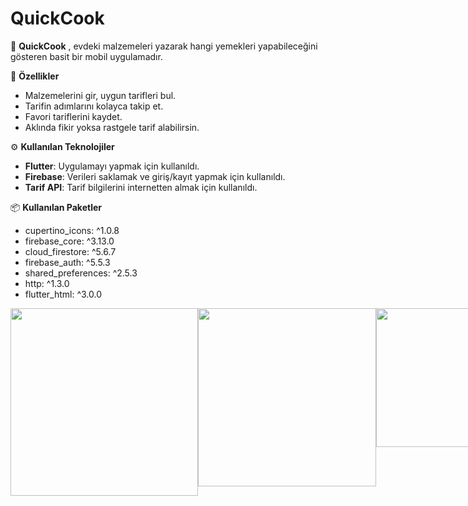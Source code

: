 # QuickCook

📱 **QuickCook** ,
evdeki malzemeleri yazarak hangi yemekleri yapabileceğini gösteren basit bir mobil uygulamadır.

🚀 **Özellikler**
- Malzemelerini gir, uygun tarifleri bul.
- Tarifin adımlarını kolayca takip et.
- Favori tariflerini kaydet.
- Aklında fikir yoksa rastgele tarif alabilirsin.

⚙️  **Kullanılan Teknolojiler**
- **Flutter**: Uygulamayı yapmak için kullanıldı.
- **Firebase**: Verileri saklamak ve giriş/kayıt yapmak için kullanıldı.
- **Tarif API**: Tarif bilgilerini internetten almak için kullanıldı.

📦 **Kullanılan Paketler**
 - cupertino_icons: ^1.0.8
 - firebase_core: ^3.13.0
 - cloud_firestore: ^5.6.7
 - firebase_auth: ^5.5.3
 - shared_preferences: ^2.5.3
 - http: ^1.3.0
 - flutter_html: ^3.0.0



<div style="display: flex; justify-content: space-between;">
  <img src="https://github.com/user-attachments/assets/4eca3c15-c441-45b9-866c-0f1fd4b3f59f" width="300" />
  <img src="https://github.com/user-attachments/assets/7d12ad16-439b-4541-9967-24976ce99482" width="285" />
  <img src="https://github.com/user-attachments/assets/4795c7aa-bd19-4f50-8018-29f0533f57f0" width="222" />
</div>

